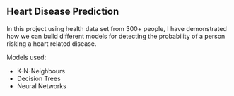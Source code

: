 ## Heart Disease Prediction


In this project using health data set from 300+ people, I have demonstrated how we can build different models for detecting the probability of a person risking a heart related disease.

Models used:
- K-N-Neighbours
- Decision Trees
- Neural Networks

